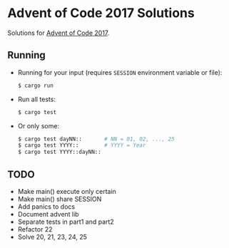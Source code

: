 # Advent of Code 2017 Solutions

Solutions for [Advent of Code 2017](http://adventofcode.com/2017).

## Running

- Running for your input (requires `SESSION` environment variable or file):

    ```sh
    $ cargo run
    ```

- Run all tests:

    ```sh
    $ cargo test
    ```

- Or only some:

    ```sh
    $ cargo test dayNN::       # NN = 01, 02, ..., 25
    $ cargo test YYYY::        # YYYY = Year
    $ cargo test YYYY::dayNN::
    ```

## TODO

- Make main() execute only certain
- Make main() share SESSION
- Add panics to docs
- Document advent lib
- Separate tests in part1 and part2
- Refactor 22
- Solve 20, 21, 23, 24, 25
